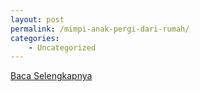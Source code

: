 ```yaml
---
layout: post
permalink: /mimpi-anak-pergi-dari-rumah/
categories:
    - Uncategorized
---
```


[Baca Selengkapnya](/07)